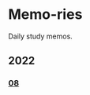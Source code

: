 # Memo-ries

Daily study memos.

## 2022

### [08](https://github.com/f2u39/memo-ries/blob/main/2022/08)

